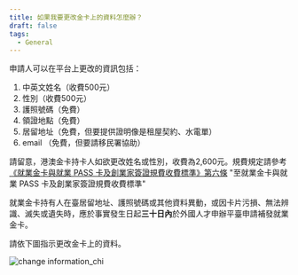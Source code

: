 ```yaml
---
title: 如果我要更改金卡上的資料怎麼辦？
draft: false
tags:
  - General
---
```

申請人可以在平台上更改的資訊包括：

1. 中英文姓名（收費500元）
2. 性別（收費500元）
3. 護照號碼（免費）
4. 領證地點（免費）
5. 居留地址（免費，但要提供證明像是租屋契約、水電單）
6. email （免費，但要請移民署協助）

請留意，港澳金卡持卡人如欲更改姓名或性別，收費為2,600元。規費規定請參考[《就業金卡與就業 PASS 卡及創業家簽證規費收費標準》第六條](https://law.moj.gov.tw/LawClass/LawSingle.aspx?pcode=D0080205&flno=6) "至就業金卡與就業 PASS 卡及創業家簽證規費收費標準"

就業金卡持有人在臺居留地址、護照號碼或其他資料異動，或因卡片污損、無法辨識、滅失或遺失時，應於事實發生日起**三十日內**於外國人才申辦平臺申請補發就業金卡。

請依下圖指示更改金卡上的資料。

![change information_chi](/cms-uploads/change-information中.png)